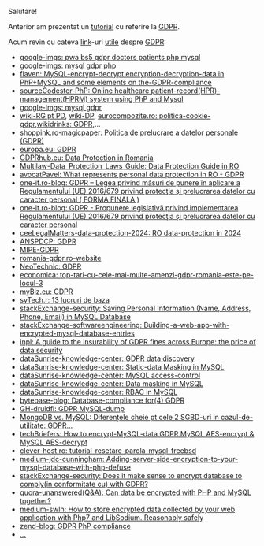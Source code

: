 Salutare!

Anterior am prezentat un [tutorial](https://github.com/stefanache/MFP-ANAF-RO/tree/main/tutoriale/ISO_27001-2022_GDPR) cu referire la [GDPR](https://www.zend.com/blog/gdpr-php-compliance).

Acum revin cu cateva [link](https://www.google.com/search?q=gdpr+mysql+php+encrypt&sca_esv=05d45a37f3fc0a16&rlz=1C1CHBF_enRO1132RO1132&udm=2&biw=1920&bih=911&sxsrf=AHTn8zoxrJXvmeCFDVFaU49lyGp33MTwpg%3A1740052153653&ei=uRa3Z5rEJ86E9u8Pgcu4mA8&ved=0ahUKEwjahIm0l9KLAxVOgv0HHYElDvMQ4dUDCBE&uact=5&oq=gdpr+mysql+php+encrypt&gs_lp=EgNpbWciFmdkcHIgbXlzcWwgcGhwIGVuY3J5cHRIy6UBUABY044BcAB4AJABAJgBggGgAbQTqgEEMC4yMrgBA8gBAPgBAZgCC6AChgrCAgoQABiABBhDGIoFwgILEAAYgAQYsQMYgwHCAggQABiABBixA8ICDRAAGIAEGLEDGEMYigXCAgUQABiABMICBxAAGIAEGBPCAgYQABgTGB7CAgQQABgewgIGEAAYCBgemAMAkgcEMC4xMaAH_Cs&sclient=img)-uri [utile](https://stackoverflow.com/questions/59647500/migrating-from-mysql-plain-database-values-to-fully-aes-encrypted-values-php-ap) despre [GDPR](https://flaven.fr/2018/02/mysql-encrypt-decrypt-encryption-decryption-data-in-php-mysql-and-some-elements-on-the-gdpr-compliance/):

- [google-imgs: pwa bs5 gdpr doctors patients php mysql](https://www.google.com/search?q=pwa+bs5+gdpr+doctors+patients+php+mysql&sca_esv=62d44b4c190ec51a&hl=ro&udm=2&sxsrf=AHTn8zo9AAcopteIFpS5vex-ymi85FGkiA%3A1742718592950&ei=gMbfZ6vYOd6O7NYPv_6qyAw&ved=0ahUKEwirmLTV5J-MAxVeB9sEHT-_CskQ4dUDCBE&uact=5&oq=pwa+bs5+gdpr+doctors+patients+php+mysql&gs_lp=EgNpbWciJ3B3YSBiczUgZ2RwciBkb2N0b3JzIHBhdGllbnRzIHBocCBteXNxbEjEL1C-Clj9K3ABeACQAQCYAXygAfEHqgEDMC45uAEDyAEA-AEBmAIBoAIDwgIHECMYJxjJApgDAIgGAZIHATGgB5UDsgcAuAcA&sclient=img)
- [google-imgs: mysql gdpr php](https://www.google.com/search?q=mysql+gdpr+php&sca_esv=c185e6a531daa215&rlz=1C1CHBF_enRO1132RO1132&udm=2&biw=1920&bih=911&fbs=ABzOT_BYhiZpMrUAF0c9tORwPGlsvaOe8f7raqCCMHfzRJL6BXJ9Eh_ATYohzC6wsD6XatneWirgsRGgJ9LwzHycPwMvKtMIwVV2_EQIfp2nEigW83ATzmncJMny4pAp22TXSkzfNUZv5puHm1XRxB2ufcLX95yOjDTgVwZUK01lRf4cjl7rduSsi2fj-dJyfFmudUC3YeQpNQulD7kpT-AsbQkdvlBWuQ&sxsrf=AHTn8zot8uV6qEkX3gGBPCdoBOx6GUuUCw%3A1742722403569&ei=Y9XfZ6a7IqqJ7NYPmMagmAo&ved=0ahUKEwjm-Lnu8p-MAxWqBNsEHRgjCKMQ4dUDCBE&uact=5&oq=mysql+gdpr+php&gs_lp=EgNpbWciDm15c3FsIGdkcHIgcGhwSIUSUIYIWJUOcAF4AJABAJgBdaABwAOqAQMwLjS4AQPIAQD4AQGYAgKgAnzCAgcQIxgnGMkCwgIEEAAYHpgDAIgGAZIHAzEuMaAH7gOyBwMwLjG4B3g&sclient=img)
- [flaven: MySQL-encrypt-decrypt encryption-decryption-data in PhP+MySQL and some elements on the-GDPR-compliance](https://flaven.fr/2018/02/mysql-encrypt-decrypt-encryption-decryption-data-in-php-mysql-and-some-elements-on-the-gdpr-compliance/)
- [sourceCodester-PhP: Online healthcare patient-record(HPR)-management(HPRM) system using PhP and Mysql](https://www.sourcecodester.com/php/14217/online-healthcare-patient-record-management-system-using-phpmysql.html)
- [google-imgs: mysql gdpr](https://www.google.com/search?sca_esv=c185e6a531daa215&rlz=1C1CHBF_enRO1132RO1132&sxsrf=AHTn8zq5_56QHs9c3zX9BmL5eAiw3_uzYA:1742722397121&q=mysql+gdpr&udm=2&fbs=ABzOT_BYhiZpMrUAF0c9tORwPGlsvaOe8f7raqCCMHfzRJL6BXJ9Eh_ATYohzC6wsD6XatneWirgsRGgJ9LwzHycPwMvKtMIwVV2_EQIfp2nEigW83ATzmncJMny4pAp22TXSkzfNUZv5puHm1XRxB2ufcLX95yOjDTgVwZUK01lRf4cjl7rduSsi2fj-dJyfFmudUC3YeQpNQulD7kpT-AsbQkdvlBWuQ&sa=X&ved=2ahUKEwjVtrDr8p-MAxX7Q_EDHeb1F8cQtKgLegQIGRAB&biw=1920&bih=911&dpr=1)
- [wiki-RG pt PD](https://ro.wikipedia.org/wiki/Regulamentul_General_privind_Protec%C8%9Bia_Datelor), [wiki-DP](https://ro.wikipedia.org/wiki/Date_personale),
  [eurocompozite.ro: politica-cookie-gdpr](https://www.eurocompozite.ro/index.php/politica-cookie-gdpr),[wikidrinks: GDPR](https://wikidrinks.ro/gdpr/?srsltid=AfmBOopGdiIKZtJ7qLWryLDA_rXS0J0spFveNNkP4k_w1iZSprSt2zwN),...
- [shoppink.ro-magicpaper: Politica de prelucrare a datelor personale (GDPR)](https://magicpaper.shoppink.ro/politica-de-prelucrare-a-datelor-personale-gdpr/)
- [europa.eu: GDPR](https://europa.eu/youreurope/business/dealing-with-customers/data-protection/data-protection-gdpr/index_ro.htm)
- [GDPRhub.eu: Data Protection in Romania](https://gdprhub.eu/Data_Protection_in_Romania)
- [Multilaw-Data_Protection_Laws_Guide: Data Protection Guide in RO](https://multilaw.com/Multilaw/Multilaw/Data_Protection_Laws_Guide/DataProtection_Guide_Romania.aspx)
- [avocatPavel: What represents personal data protection in RO - GDPR ](https://www.avocatpavel.com/what-represents-personal-data-protection-in-romania-gdpr/)
- [one-it.ro-blog: GDPR – Legea privind măsuri de punere în aplicare a Regulamentului (UE) 2016/679 privind protecţia și prelucrarea datelor cu caracter personal ( FORMA FINALA )](https://www.one-it.ro/blog/gdpr-legea-privind-masuri-de-punere-aplicare-regulamentului-ue-2016-679-privind-protectia-si-prelucrarea-datelor-cu-caracter-personal-forma-finala/)
- [one-it.ro-blog: GDPR - Propunere legislativă privind implementarea Regulamentului (UE) 2016/679 privind protecţia și prelucrarea datelor cu caracter personal](https://www.one-it.ro/blog/gdpr-propunere-legislativa-privind-implementarea-regulamentului-ue-2016-679-privind-protectia-si-prelucrarea-datelor-cu-caracter-personal-restrictii-derogari/)
- [ceeLegalMatters-data-protection-2024: RO data-protection in 2024](https://ceelegalmatters.com/data-protection-2024/romania-data-protection-2024)
- [ANSPDCP: GDPR](https://www.dataprotection.ro/?page=noua%20_pagina_regulamentul_GDPR)
- [MIPE-GDPR](https://mfe.gov.ro/informatii-de-interes-public/solicitare-informatii-legislatie/protectia-datelor-cu-caracter-personal-gdpr/)
- [romania-gdpr.ro-website](https://romania-gdpr.ro/)
- [NeoTechnic: GDPR](https://neotehnic.ro/politica-de-confidentialitate/?gad_source=1&gclid=Cj0KCQiAwtu9BhC8ARIsAI9JHamvy5FM4WPMfqVhm9IdpLmgWFpzSs4pM0x1V37dk7RlEtvJ6GWTxQEaApsxEALw_wcB)
- [economica: top-tari-cu-cele-mai-multe-amenzi-gdpr-romania-este-pe-locul-3](https://www.economica.net/top-tari-cu-cele-mai-multe-amenzi-gdpr-romania-este-pe-locul-3_640504.html)
- [myBiz.eu: GDPR](https://mybiz.eu/?gad_source=1&gclid=Cj0KCQiAwtu9BhC8ARIsAI9JHalV-4b-wAyNl22FlmvqAA63UWsmtyFDTkIjSkRQNc0nevUk5JV6XjEaAsdHEALw_wcB)
- [svTech.r: 13 lucruri de baza](https://www.svtech.ro/13-lucruri-de-baza-pe-care-trebuie-sa-le-stii-legat-de-gdpr/)
- [stackExchange-security: Saving Personal Information (Name, Address, Phone, Email) in MySQL Database](https://security.stackexchange.com/questions/108248/saving-personal-information-name-address-phone-email-in-mysql-database)
- [stackExchange-softwareengineering: Building-a-web-app-with-encrypted-mysql-database-entries](https://softwareengineering.stackexchange.com/questions/205038/building-a-web-app-with-encrypted-mysql-database-entries)
- [inpl: A guide to the insurability of GDPR fines across Europe: the price of data security](https://inplp.com/latest-news/article/a-guide-to-the-insurability-of-gdpr-fines-across-europe-the-price-of-data-security/)
- [dataSunrise-knowledge-center: GDPR data discovery](https://www.datasunrise.com/knowledge-center/gdpr-data-discovery/)
- [dataSunrise-knowledge-center: Static-data Masking in MySQL](https://www.datasunrise.com/knowledge-center/static-data-masking-in-mysql/)
- [dataSunrise-knowledge-center: MySQL access-control](https://www.datasunrise.com/knowledge-center/mysql-access-control/)
- [dataSunrise-knowledge-center: Data masking in MySQL](https://www.datasunrise.com/knowledge-center/data-masking-in-mysql/)
- [dataSunrise-knowledge-center: RBAC in MySQL](https://www.datasunrise.com/knowledge-center/rbac-in-mysql/)
- [bytebase-blog: Database-compliance for(4) GDPR](https://www.bytebase.com/blog/database-compliance-for-gdpr/)
- [GH-druidfi: GDPR MySQL-dump](https://github.com/druidfi/gdpr-mysqldump)
- [MongoDB vs. MySQL: Diferențele cheie pt cele 2 SGBD-uri in cazul-de-utilitate: GDPR...](https://www.linkedin.com/pulse/mongodb-vs-mysql-comprehensive-guide-software-mohamednour-benhassouna-vim5f/)
- [techBriefers: How to encrypt-MySQL-data GDPR MySQL AES-encrypt & MySQL AES-decrypt](https://techbriefers.com/how-to-encrypt-mysql-data-gdpr-mysql-aes-encrypt-mysql-aes-decrypt/)
- [clever-host.ro: tutorial-resetare-parola-mysql-freebsd](https://blog.clever-host.ro/2020/09/04/tutorial-resetare-parola-mysql-freebsd/)
- [medium-jdc-cunningham: Adding-server-side-encryption-to-your-mysql-database-with-php-defuse](https://jdc-cunningham.medium.com/adding-server-side-encryption-to-your-mysql-database-with-php-defuse-553a26972d3c)
- [stackExchange-security: Does it make sense to encrypt database to comply(in conformitate cu) with GDPR? ](https://security.stackexchange.com/questions/183767/does-it-make-sense-to-encrypt-database-to-comply-with-gdpr)
- [quora-unanswered(Q&A): Can data be encrypted with PHP and MySQL together? ](https://www.quora.com/unanswered/Can-data-be-encrypted-with-PHP-and-MySQL-together)
- [medium-swlh: How to store encrypted data collected by your web application with Php7 and LibSodium. Reasonably safely](https://medium.com/swlh/how-to-store-encrypted-data-collected-by-your-web-application-with-php7-and-libsodium-457b23cae017)
- [zend-blog: GDPR PhP compliance](https://www.zend.com/blog/gdpr-php-compliance)
- [...](https://www.google.com/search?sca_esv=ba1f5db415756174&rlz=1C1CHBF_enRO1132RO1132&sxsrf=AHTn8zoprx32DRZLe1TWkPTqBTiSl015VQ:1740054616474&q=GDPR+PhP+MySQL&udm=2&fbs=ABzOT_BYhiZpMrUAF0c9tORwPGls0vqphpL9nGKy0PrLJqseLh0EQ6IW_YF9DHIKeRA2FImZJj7_nGLmr0IdZilOghZzNgMFk3aJ_aCLgBcYPfMMnTtkxvIFSifbF8fUw2Jv7wsjn4EFAru9uCvKItEWlh6Msc2bc_waqIcpbvO3hgkPwNEnEn1FFfLcV0CGEYhkFgRYo-ax&sa=X&ved=2ahUKEwi3s7fKoNKLAxXw7LsIHeTgBfMQtKgLegQIFBAB&biw=1920&bih=911&dpr=1)

